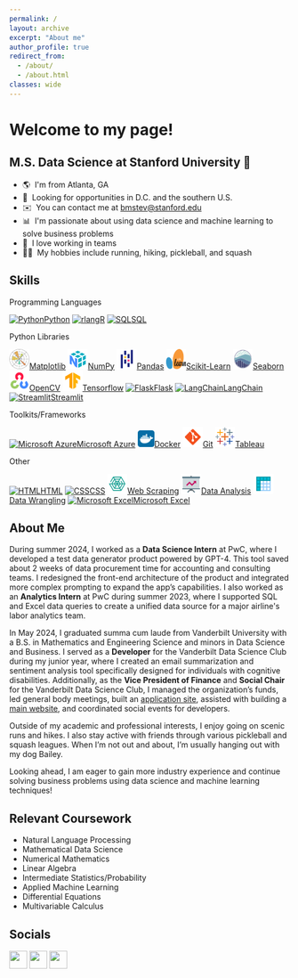 ```yaml
---
permalink: /
layout: archive
excerpt: "About me"
author_profile: true
redirect_from: 
  - /about/
  - /about.html
classes: wide
---
```


<h1>Welcome to my page!</h1>

M.S. Data Science at Stanford University 🌲
--------------------------------------------------------

* 🌎  I'm from Atlanta, GA
* 📍  Looking for opportunities in D.C. and the southern U.S.
* ✉️  You can contact me at [bmstev@stanford.edu](mailto:bmstev@stanford.edu)
* 📊  I'm passionate about using data science and machine learning to solve business problems
* 🤝  I love working in teams
* 🏃‍♀️  My hobbies include running, hiking, pickleball, and squash


## Skills

Programming Languages
<p align="left">
<a href="https://www.python.org/" target="_blank" rel="noreferrer"><img src="https://raw.githubusercontent.com/danielcranney/readme-generator/main/public/icons/skills/python-colored.svg" width="36" height="36" alt="Python" />Python</a>
<a href="https://www.r-project.org/" target="_blank" rel="noreferrer"><img src="https://raw.githubusercontent.com/danielcranney/readme-generator/main/public/icons/skills/rlang-colored.svg" width="36" height="36" alt="rlang" />R</a>
<a href="" target="_blank" rel="noreferrer"><img src="https://symbols.getvecta.com/stencil_28/61_sql-database-generic.90b41636a8.png" width="36" height="36" alt="SQL" />SQL</a>
</p>

Python Libraries
<p align="left">
<a href="https://matplotlib.org" target="_blank" rel="noreferrer"><img src="https://raw.githubusercontent.com/krakshak/krakshak/main/icons/Matplotlib_icon.svg.png" width="36" height="36" alt="Matplotlib" />Matplotlib</a>
<a href="https://numpy.org" target="_blank" rel="noreferrer"><img src="https://raw.githubusercontent.com/krakshak/krakshak/main/icons/icons8-numpy.svg" width="36" height="36" alt="NumPy" />NumPy</a>
<a href="https://pandas.pydata.org" target="_blank" rel="noreferrer"><img src="https://raw.githubusercontent.com/krakshak/krakshak/main/icons/icons8-pandas.svg" width="36" height="36" alt="Pandas" />Pandas</a>
<a href="https://scikit-learn.org/stable/" target="_blank" rel="noreferrer"><img src="https://raw.githubusercontent.com/krakshak/krakshak/main/icons/scikit-learn-seeklogo.com.svg" width="36" height="36" alt="Scikit-Learn" />Scikit-Learn</a>
<a href="https://seaborn.pydata.org" target="_blank" rel="noreferrer"><img src="https://raw.githubusercontent.com/krakshak/krakshak/main/icons/seaborn.svg" width="36" height="36" alt="Seaborn" />Seaborn</a>
<a href="https://opencv.org/g" target="_blank" rel="noreferrer"><img src="https://raw.githubusercontent.com/krakshak/krakshak/main/icons/icons8-opencv.svg" width="36" height="36" alt="OpenCV" />OpenCV</a>
<a href="https://www.tensorflow.org" target="_blank" rel="noreferrer"><img src="https://raw.githubusercontent.com/krakshak/krakshak/main/icons/icons8-tensorflow.svg" width="36" height="36" alt="Tensorflow" />Tensorflow</a>
<a href="https://flask.palletsprojects.com/en/3.0.x/" target="_blank" rel="noreferrer"><img src="https://cdn.buttercms.com/w8lc0UqsQCnPG0Ax6aiM" width="30" height="30" alt="Flask" />Flask</a>
<a href="https://www.langchain.com/" target="_blank" rel="noreferrer"><img src="https://api.nuget.org/v3-flatcontainer/langchain.databases.chroma/0.12.3-dev.71/icon" width="36" height="36" alt="LangChain" />LangChain</a>
<a href="https://streamlit.io/" target="_blank" rel="noreferrer"><img src="https://yt3.googleusercontent.com/ytc/AIdro_m3Dbjaq8CDkal5bP6rJ-IRDj2JTH5OlWM9-HAAWbeym0I=s900-c-k-c0x00ffffff-no-rj" width="36" height="36" alt="Streamlit" />Streamlit</a>
</p>

Toolkits/Frameworks
<p align="left">
<a href="https://azure.microsoft.com/en-us" target="_blank" rel="noreferrer"><img src="https://upload.wikimedia.org/wikipedia/commons/thumb/f/fa/Microsoft_Azure.svg/1200px-Microsoft_Azure.svg.png" width="30" height="30" alt="Microsoft Azure" />Microsoft Azure</a>
<a href="https://www.docker.com" target="_blank" rel="noreferrer"><img src="https://raw.githubusercontent.com/krakshak/krakshak/main/icons/docker-tile.svg" width="30" height="30" alt="Docker" />Docker</a>
<a href="https://git-scm.com" target="_blank" rel="noreferrer"><img src="https://raw.githubusercontent.com/krakshak/krakshak/main/icons/icons8-git.svg" width="36" height="36" alt="Git" />Git</a>
<a href="https://www.tableau.com" target="_blank" rel="noreferrer"><img src="https://raw.githubusercontent.com/krakshak/krakshak/main/icons/icons8-tableau-software.svg" width="36" height="36" alt="Tableau" />Tableau</a>
</p>

Other
<p align="left">
<a href="" target="_blank" rel="noreferrer"><img src="https://static-00.iconduck.com/assets.00/html-icon-1451x2048-69sehqrp.png" width="24" height="24" alt="HTML" />HTML</a>
<a href="" target="_blank" rel="noreferrer"><img src="https://upload.wikimedia.org/wikipedia/commons/d/d5/CSS3_logo_and_wordmark.svg" width="24" height="24" alt="CSS" />CSS</a>
<a href="" target="_blank" rel="noreferrer"><img src="https://raw.githubusercontent.com/krakshak/krakshak/main/icons/icons8-web-scraper.svg" width="36" height="36" alt="Web Scraping" />Web Scraping</a>
<a href="" target="_blank" rel="noreferrer"><img src="https://raw.githubusercontent.com/krakshak/krakshak/main/icons/icons8-statistics-96.png" width="36" height="36" alt="Data Analysis" />Data Analysis</a>
<a href="" target="_blank" rel="noreferrer"><img src="https://raw.githubusercontent.com/krakshak/krakshak/main/icons/data wragling.png" width="36" height="36" alt="Data Wrangling" />Data Wrangling</a>
<a href="https://www.microsoft.com/en-us/microsoft-365/excel" target="_blank" rel="noreferrer"><img src="https://1000logos.net/wp-content/uploads/2020/08/Microsoft-Excel-Logo.jpg" width="36" height="36" alt="Microsoft Excel" />Microsoft Excel</a>
</p>


## About Me

During summer 2024, I worked as a <b>Data Science Intern</b> at PwC, where I developed a test data generator product powered by GPT-4. This tool saved about 2 weeks of data procurement time for accounting and consulting teams. I redesigned the front-end architecture of the product and integrated more complex prompting to expand the app’s capabilities. I also worked as an <b>Analytics Intern</b> at PwC during summer 2023, where I supported SQL and Excel data queries to create a unified data source for a major airline's labor analytics team.

In May 2024, I graduated summa cum laude from Vanderbilt University with a B.S. in Mathematics and Engineering Science and minors in Data Science and Business. I served as a <b>Developer</b> for the Vanderbilt Data Science Club during my junior year, where I created an email summarization and sentiment analysis tool specifically designed for individuals with cognitive disabilities. Additionally, as the <b>Vice President of Finance</b> and <b>Social Chair</b> for the Vanderbilt Data Science Club, I managed the organization’s funds, led general body meetings, built an <a href="https://vandydatascience-internal.github.io/" target="_blank" rel="noopener noreferrer">application site</a>, assisted with building a <a href="https://vandy-data-science.netlify.app/" target="_blank" rel="noopener noreferrer">main website</a>, and coordinated social events for developers.

Outside of my academic and professional interests, I enjoy going on scenic runs and hikes. I also stay active with friends through various pickleball and squash leagues. When I’m not out and about, I’m usually hanging out with my dog Bailey.

Looking ahead, I am eager to gain more industry experience and continue solving business problems using data science and machine learning techniques!


## Relevant Coursework

* Natural Language Processing
* Mathematical Data Science
* Numerical Mathematics
* Linear Algebra
* Intermediate Statistics/Probability
* Applied Machine Learning
* Differential Equations
* Multivariable Calculus


## Socials

<p align="left"> <a href="https://github.com/brookemstevens/brooke-stevens-portfolio" target="_blank" rel="noreferrer"><img src="https://raw.githubusercontent.com/danielcranney/readme-generator/main/public/icons/socials/github.svg" width="32" height="32" /></a> 
<a href="https://www.linkedin.com/in/brookemstevens" target="_blank" rel="noreferrer"><img src="https://raw.githubusercontent.com/danielcranney/readme-generator/main/public/icons/socials/linkedin.svg" width="32" height="32" /></a>
<a href="http://www.instagram.com/brooke.stevens" target="_blank" rel="noreferrer"><img src="https://raw.githubusercontent.com/danielcranney/readme-generator/main/public/icons/socials/instagram.svg" width="32" height="32" /></a></p>
